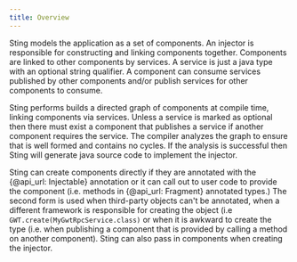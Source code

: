 ```yaml
---
title: Overview
---
```


Sting models the application as a set of components. An injector is responsible for constructing
and linking components together. Components are linked to other components by services. A service
is just a java type with an optional string qualifier. A component can consume services published
by other components and/or publish services for other components to consume.

Sting performs builds a directed graph of components at compile time, linking components via services.
Unless a service is marked as optional then there must exist a component that publishes a service
if another component requires the service. The compiler analyzes the graph to ensure that is well
formed and contains no cycles. If the analysis is successful then Sting will generate java source
code to implement the injector.

Sting can create components directly if they are annotated with the {@api_url: Injectable} annotation
or it can call out to user code to provide the component (i.e. methods in {@api_url: Fragment} annotated
types.) The second form is used when third-party objects can't be annotated, when a different framework is
responsible for creating the object (i.e `GWT.create(MyGwtRpcService.class)` or when it is awkward to
create the type (i.e. when publishing a component that is provided by calling a method on another
component). Sting can also pass in components when creating the injector.  
